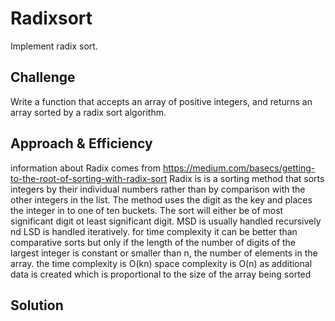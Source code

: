 # Radixsort


Implement radix sort.

## Challenge

Write a function that accepts an array of positive integers, and returns an array sorted by a radix sort algorithm.

## Approach & Efficiency

information about Radix comes from https://medium.com/basecs/getting-to-the-root-of-sorting-with-radix-sort
Radix is is a sorting method that sorts integers by their individual numbers rather than by comparison with the other integers in the list.  The method uses the digit as the key and places the integer in to one of ten buckets.  The sort will either be of most significant digit ot least significant digit.  MSD is usually handled recursively nd LSD is handled iteratively.
for time complexity it can be better than comparative sorts but only if the length of the number of digits of the largest integer is constant or smaller than n, the number of
elements in the array.
the time complexity is O(kn)
space complexity is O(n) as additional data is created which is proportional to the size of the array being sorted

## Solution

<!-- Embedded whiteboard image -->
